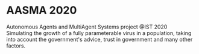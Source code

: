 # AASMA 2020
Autonomous Agents and MultiAgent Systems project @IST 2020  
Simulating the growth of a fully parameterable virus in a population, taking into account the government's advice, trust in government and many other factors.
